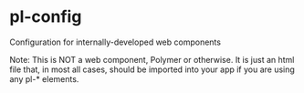 pl-config
============

Configuration for internally-developed web components

Note: This is NOT a web component, Polymer or otherwise. It is just an html file that, in most all cases, should be imported into your app if you are using any pl-* elements.